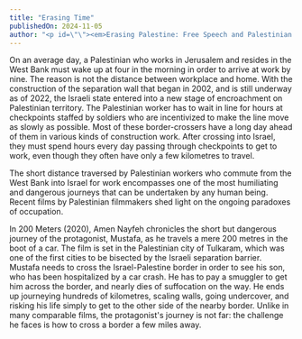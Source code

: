 ```yaml
---
title: "Erasing Time"
publishedOn: 2024-11-05
author: "<p id=\"\"><em>Erasing Palestine: Free Speech and Palestinian Freedom</em> by Rebecca Ruth Gould</p><p></p>"
---
```


On an average day, a Palestinian who works in Jerusalem and resides in the West Bank must wake up at four in the morning in order to arrive at work by nine. The reason is not the distance between workplace and home. With the construction of the separation wall that began in 2002, and is still underway as of 2022, the Israeli state entered into a new stage of encroachment on Palestinian territory. The Palestinian worker has to wait in line for hours at checkpoints staffed by soldiers who are incentivized to make the line move as slowly as possible. Most of these border-crossers have a long day ahead of them in various kinds of construction work. After crossing into Israel, they must spend hours every day passing through checkpoints to get to work, even though they often have only a few kilometres to travel.

The short distance traversed by Palestinian workers who commute from the West Bank into Israel for work encompasses one of the most humiliating and dangerous journeys that can be undertaken by any human being. Recent films by Palestinian filmmakers shed light on the ongoing paradoxes of occupation.

In 200 Meters (2020), Amen Nayfeh chronicles the short but dangerous journey of the protagonist, Mustafa, as he travels a mere 200 metres in the boot of a car. The film is set in the Palestinian city of Tulkaram, which was one of the first cities to be bisected by the Israeli separation barrier. Mustafa needs to cross the Israel-Palestine border in order to see his son, who has been hospitalized by a car crash. He has to pay a smuggler to get him across the border, and nearly dies of suffocation on the way. He ends up journeying hundreds of kilometres, scaling walls, going undercover, and risking his life simply to get to the other side of the nearby border. Unlike in many comparable films, the protagonist's journey is not far: the challenge he faces is how to cross a border a few miles away.
